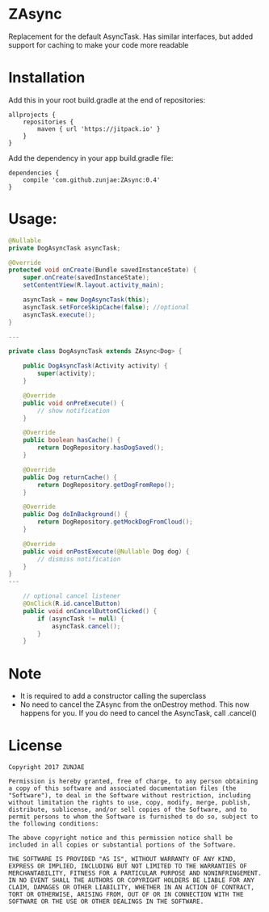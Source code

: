 # ZAsync
Replacement for the default AsyncTask. Has similar interfaces, but added support for caching to make your code more readable


# Installation

Add this in your root build.gradle at the end of repositories:

```
allprojects {
    repositories {
        maven { url 'https://jitpack.io' }
    }
}
```
  
  
Add the dependency in your app build.gradle file:

```
dependencies {
    compile 'com.github.zunjae:ZAsync:0.4'
}
```

# Usage:

```java
@Nullable
private DogAsyncTask asyncTask;

@Override
protected void onCreate(Bundle savedInstanceState) {
    super.onCreate(savedInstanceState);
    setContentView(R.layout.activity_main);

    asyncTask = new DogAsyncTask(this);
    asyncTask.setForceSkipCache(false); //optional
    asyncTask.execute();
}

---

private class DogAsyncTask extends ZAsync<Dog> {

    public DogAsyncTask(Activity activity) {
        super(activity);
    }

    @Override
    public void onPreExecute() {
        // show notification
    }

    @Override
    public boolean hasCache() {
        return DogRepository.hasDogSaved();
    }

    @Override
    public Dog returnCache() {
        return DogRepository.getDogFromRepo();
    }

    @Override
    public Dog doInBackground() {
        return DogRepository.getMockDogFromCloud();
    }

    @Override
    public void onPostExecute(@Nullable Dog dog) {
        // dismiss notification
    }
}
---

    // optional cancel listener
    @OnClick(R.id.cancelButton)
    public void onCancelButtonClicked() {
        if (asyncTask != null) {
            asyncTask.cancel();
        }
    }

```

# Note

* It is required to add a constructor calling the superclass
* No need to cancel the ZAsync from the onDestroy method. This now happens for you. If you do need to cancel the AsyncTask, call .cancel()


# License

```
Copyright 2017 ZUNJAE
   
Permission is hereby granted, free of charge, to any person obtaining a copy of this software and associated documentation files (the "Software"), to deal in the Software without restriction, including without limitation the rights to use, copy, modify, merge, publish, distribute, sublicense, and/or sell copies of the Software, and to permit persons to whom the Software is furnished to do so, subject to the following conditions:
   
The above copyright notice and this permission notice shall be included in all copies or substantial portions of the Software.
   
THE SOFTWARE IS PROVIDED "AS IS", WITHOUT WARRANTY OF ANY KIND, EXPRESS OR IMPLIED, INCLUDING BUT NOT LIMITED TO THE WARRANTIES OF MERCHANTABILITY, FITNESS FOR A PARTICULAR PURPOSE AND NONINFRINGEMENT. IN NO EVENT SHALL THE AUTHORS OR COPYRIGHT HOLDERS BE LIABLE FOR ANY CLAIM, DAMAGES OR OTHER LIABILITY, WHETHER IN AN ACTION OF CONTRACT, TORT OR OTHERWISE, ARISING FROM, OUT OF OR IN CONNECTION WITH THE SOFTWARE OR THE USE OR OTHER DEALINGS IN THE SOFTWARE.
```